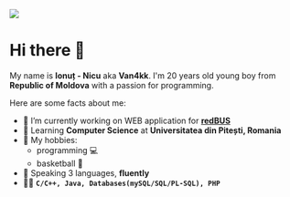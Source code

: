 [<img src="https://github-ads.s3.eu-central-1.amazonaws.com/support-ukraine.svg?t=1" />](https://supportukrainenow.org)

# Hi there 👋

My name is **Ionuț - Nicu** aka **Van4kk**. I'm 20 years old young boy from **Republic of Moldova** with a passion for programming.

Here are some facts about me:

- 🔭 I’m currently working on WEB application for [**redBUS**](http://chisinau-craiova.md/)
- 🌱 Learning **Computer Science** at **Universitatea din Pitești,  Romania**
- 🤔 My hobbies:
  - programming :computer: 
  - basketball :basketball:
- :eyes: Speaking 3 languages, **fluently**
- :man_technologist: **`C/C++, Java, Databases(mySQL/SQL/PL-SQL), PHP`**

